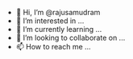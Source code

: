 - 👋 Hi, I’m @rajusamudram
- 👀 I’m interested in ...
- 🌱 I’m currently learning ...
- 💞️ I’m looking to collaborate on ...
- 📫 How to reach me ...

<!---
rajusamudram/rajusamudram is a ✨ special ✨ repository because its `README.md` (this file) appears on your GitHub profile.
You can click the Preview link to take a look at your changes.
--->
